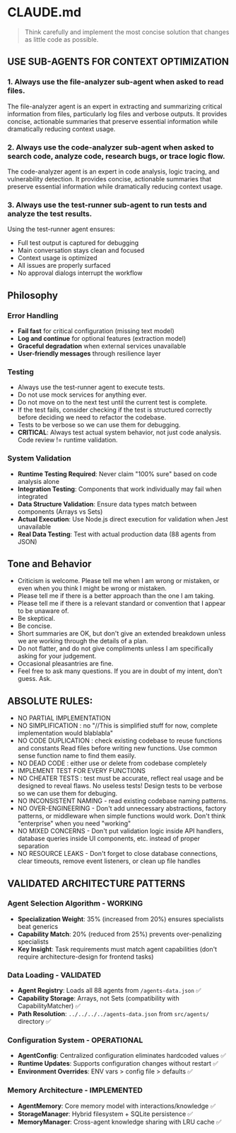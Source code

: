 # CLAUDE.md

> Think carefully and implement the most concise solution that changes as little code as possible.

## USE SUB-AGENTS FOR CONTEXT OPTIMIZATION

### 1. Always use the file-analyzer sub-agent when asked to read files.
The file-analyzer agent is an expert in extracting and summarizing critical information from files, particularly log files and verbose outputs. It provides concise, actionable summaries that preserve essential information while dramatically reducing context usage.

### 2. Always use the code-analyzer sub-agent when asked to search code, analyze code, research bugs, or trace logic flow.

The code-analyzer agent is an expert in code analysis, logic tracing, and vulnerability detection. It provides concise, actionable summaries that preserve essential information while dramatically reducing context usage.

### 3. Always use the test-runner sub-agent to run tests and analyze the test results.

Using the test-runner agent ensures:

- Full test output is captured for debugging
- Main conversation stays clean and focused
- Context usage is optimized
- All issues are properly surfaced
- No approval dialogs interrupt the workflow

## Philosophy

### Error Handling

- **Fail fast** for critical configuration (missing text model)
- **Log and continue** for optional features (extraction model)
- **Graceful degradation** when external services unavailable
- **User-friendly messages** through resilience layer

### Testing

- Always use the test-runner agent to execute tests.
- Do not use mock services for anything ever.
- Do not move on to the next test until the current test is complete.
- If the test fails, consider checking if the test is structured correctly before deciding we need to refactor the codebase.
- Tests to be verbose so we can use them for debugging.
- **CRITICAL**: Always test actual system behavior, not just code analysis. Code review != runtime validation.

### System Validation

- **Runtime Testing Required**: Never claim "100% sure" based on code analysis alone
- **Integration Testing**: Components that work individually may fail when integrated
- **Data Structure Validation**: Ensure data types match between components (Arrays vs Sets)
- **Actual Execution**: Use Node.js direct execution for validation when Jest unavailable
- **Real Data Testing**: Test with actual production data (88 agents from JSON)


## Tone and Behavior

- Criticism is welcome. Please tell me when I am wrong or mistaken, or even when you think I might be wrong or mistaken.
- Please tell me if there is a better approach than the one I am taking.
- Please tell me if there is a relevant standard or convention that I appear to be unaware of.
- Be skeptical.
- Be concise.
- Short summaries are OK, but don't give an extended breakdown unless we are working through the details of a plan.
- Do not flatter, and do not give compliments unless I am specifically asking for your judgement.
- Occasional pleasantries are fine.
- Feel free to ask many questions. If you are in doubt of my intent, don't guess. Ask.

## ABSOLUTE RULES:

- NO PARTIAL IMPLEMENTATION
- NO SIMPLIFICATION : no "//This is simplified stuff for now, complete implementation would blablabla"
- NO CODE DUPLICATION : check existing codebase to reuse functions and constants Read files before writing new functions. Use common sense function name to find them easily.
- NO DEAD CODE : either use or delete from codebase completely
- IMPLEMENT TEST FOR EVERY FUNCTIONS
- NO CHEATER TESTS : test must be accurate, reflect real usage and be designed to reveal flaws. No useless tests! Design tests to be verbose so we can use them for debuging.
- NO INCONSISTENT NAMING - read existing codebase naming patterns.
- NO OVER-ENGINEERING - Don't add unnecessary abstractions, factory patterns, or middleware when simple functions would work. Don't think "enterprise" when you need "working"
- NO MIXED CONCERNS - Don't put validation logic inside API handlers, database queries inside UI components, etc. instead of proper separation
- NO RESOURCE LEAKS - Don't forget to close database connections, clear timeouts, remove event listeners, or clean up file handles

## VALIDATED ARCHITECTURE PATTERNS

### Agent Selection Algorithm - WORKING
- **Specialization Weight**: 35% (increased from 20%) ensures specialists beat generics
- **Capability Match**: 20% (reduced from 25%) prevents over-penalizing specialists
- **Key Insight**: Task requirements must match agent capabilities (don't require architecture-design for frontend tasks)

### Data Loading - VALIDATED  
- **Agent Registry**: Loads all 88 agents from `/agents-data.json` ✅
- **Capability Storage**: Arrays, not Sets (compatibility with CapabilityMatcher) ✅
- **Path Resolution**: `../../../../agents-data.json` from `src/agents/` directory ✅

### Configuration System - OPERATIONAL
- **AgentConfig**: Centralized configuration eliminates hardcoded values ✅  
- **Runtime Updates**: Supports configuration changes without restart ✅
- **Environment Overrides**: ENV vars > config file > defaults ✅

### Memory Architecture - IMPLEMENTED
- **AgentMemory**: Core memory model with interactions/knowledge ✅
- **StorageManager**: Hybrid filesystem + SQLite persistence ✅
- **MemoryManager**: Cross-agent knowledge sharing with LRU cache ✅
